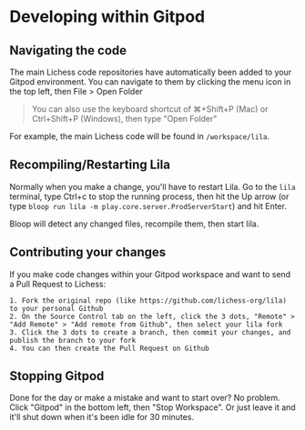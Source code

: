 # Developing within Gitpod

## Navigating the code

The main Lichess code repositories have automatically been added to your Gitpod environment. You can navigate to them by clicking the menu icon in the top left, then File > Open Folder

> You can also use the keyboard shortcut of ⌘+Shift+P (Mac) or Ctrl+Shift+P (Windows), then type "Open Folder"

For example, the main Lichess code will be found in `/workspace/lila`.

## Recompiling/Restarting Lila

Normally when you make a change, you'll have to restart Lila. Go to the `lila` terminal, type Ctrl+c to stop the running process, then hit the Up arrow (or type `bloop run lila -m play.core.server.ProdServerStart`) and hit Enter.

Bloop will detect any changed files, recompile them, then start lila.

## Contributing your changes

If you make code changes within your Gitpod workspace and want to send a Pull Request to Lichess:

    1. Fork the original repo (like https://github.com/lichess-org/lila) to your personal Github
    2. On the Source Control tab on the left, click the 3 dots, "Remote" > "Add Remote" > "Add remote from Github", then select your lila fork
    3. Click the 3 dots to create a branch, then commit your changes, and publish the branch to your fork
    4. You can then create the Pull Request on Github

## Stopping Gitpod

Done for the day or make a mistake and want to start over? No problem. Click "Gitpod" in the bottom left, then "Stop Workspace". Or just leave it and it'll shut down when it's been idle for 30 minutes.
